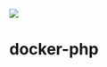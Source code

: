 [![](https://images.microbadger.com/badges/image/kahunacoder/docker-php.svg)](https://microbadger.com/images/kahunacoder/docker-php "Get your own image badge on microbadger.com")
# docker-php